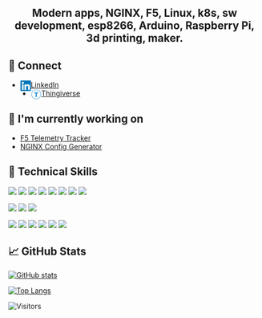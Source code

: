 <h2 align="center">
Modern apps, NGINX, F5, Linux, k8s, sw development, esp8266, Arduino, Raspberry Pi, 3d printing, maker.
</h2> 


## 🤝 Connect

- <img align="left" src="/images/linkedin.svg" alt="L" width="21px" target="_new"/> <a href="https://www.linkedin.com/in/fabriziofiorucci/">LinkedIn</a>
- <img align="left" src="/images/thingiverse.svg" alt="T" width="21px" target="_new"/> <a href="https://www.thingiverse.com/fiorucci">Thingiverse</a>

## 🔭 I'm currently working on

- [F5 Telemetry Tracker](https://www.github.com/fabriziofiorucci/F5-Telemetry-Tracker)
- [NGINX Config Generator](https://www.github.com/fabriziofiorucci/NGINX-Config-Generator)

## 💼 Technical Skills

![](https://img.shields.io/badge/Code-React-informational?style=flat&logo=react&color=61DAFB)
![](https://img.shields.io/badge/Code-Redux-informational?style=flat&logo=Redux&color=764ABC)
![](https://img.shields.io/badge/Code-JavaScript-informational?style=flat&logo=JavaScript&color=F7DF1E)
![](https://img.shields.io/badge/Code-Python?style=flat&logo=Python&color=CC342D)
![](https://img.shields.io/badge/Code-Ruby_on_Rails-informational?style=flat&logo=Ruby-On-Rails&color=CC0000)
![](https://img.shields.io/badge/Code-HTML5-informational?style=flat&logo=HTML5&color=E34F26)
![](https://img.shields.io/badge/Code-PostgreSQL-informational?style=flat&logo=PostgreSQL&color=336791)
![](https://img.shields.io/badge/Code-SQLite-informational?style=flat&logo=SQLite&color=003B57)
</br>

![](https://img.shields.io/badge/Style-Bootstrap-informational?style=flat&logo=Bootstrap&color=7952B3)
![](https://img.shields.io/badge/Style-CSS3-informational?style=flat&logo=CSS3&color=1572B6)
![](https://img.shields.io/badge/Style-styled--components-informational?style=flat&logo=styled-components&color=DB7093)
</br>

![](https://img.shields.io/badge/Tools-Figma-informational?style=flat&logo=Figma&color=F24E1E)
![](https://img.shields.io/badge/Tools-NPM-informational?style=flat&logo=NPM&color=CB3837)
![](https://img.shields.io/badge/Tools-Heroku-informational?style=flat&logo=Heroku&color=430098)
![](https://img.shields.io/badge/Tools-Netlify-informational?style=flat&logo=netlify&color=00C7B7)
![](https://img.shields.io/badge/Tools-Git-informational?style=flat&logo=Git&color=F05032)
![](https://img.shields.io/badge/Tools-GitHub-informational?style=flat&logo=GitHub&color=181717)

## 📈 GitHub Stats 

[![GitHub stats](https://github-readme-stats.vercel.app/api?username=fabriziofiorucci)](https://github.com/yushi1007)

[![Top Langs](https://github-readme-stats.vercel.app/api/top-langs/?username=fabriziofiorucci)](https://github.com/yushi1007)

![Visitors](https://visitor-badge.glitch.me/badge?page_id=fabriziofiorucci.fabriziofiorucci)
